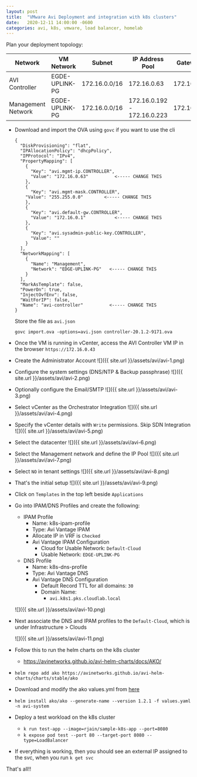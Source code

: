 ```yaml
---
layout: post
title:  "VMware Avi Deployment and integration with k8s clusters"
date:   2020-12-11 14:00:00 -0600
categories: avi, k8s, vmware, load balancer, homelab
---
```


Plan your deployment topology:

| Network | VM Network | Subnet | IP Address Pool | Gateway |
| --- | --- | --- | --- | --- |
| AVI Controller | EGDE-UPLINK-PG | 172.16.0.0/16 | 172.16.0.63 | 172.16.0.1 |
| Management Network | EGDE-UPLINK-PG | 172.16.0.0/16 | 172.16.0.192 - 172.16.0.223 | 172.16.0.1 |

* Download and import the OVA using `govc` if you want to use the cli

  ```
  {
    "DiskProvisioning": "flat",
    "IPAllocationPolicy": "dhcpPolicy",
    "IPProtocol": "IPv4",
    "PropertyMapping": [
      {
        "Key": "avi.mgmt-ip.CONTROLLER",
        "Value": "172.16.0.63"          <----- CHANGE THIS
      },
      {
        "Key": "avi.mgmt-mask.CONTROLLER",
      "Value": "255.255.0.0"        <----- CHANGE THIS
      },
      {
        "Key": "avi.default-gw.CONTROLLER",
        "Value": "172.16.0.1"           <----- CHANGE THIS
      },
      {
        "Key": "avi.sysadmin-public-key.CONTROLLER",
        "Value": ""
      }
    ],
    "NetworkMapping": [
      {
        "Name": "Management",
        "Network": "EDGE-UPLINK-PG"   <----- CHANGE THIS
      }
    ],
    "MarkAsTemplate": false,
    "PowerOn": true,
    "InjectOvfEnv": false,
    "WaitForIP": false,
    "Name": "avi-controller"          <----- CHANGE THIS
  }
  ```

  Store the file as `avi.json`

  `govc import.ova -options=avi.json controller-20.1.2-9171.ova`

* Once the VM is running in vCenter, access the AVI Controller VM IP in the browser `https://172.16.0.43`
  
* Create the Administrator Account
  ![]({{ site.url }}/assets/avi/avi-1.png)

* Configure the system settings (DNS/NTP & Backup passphrase)
  ![]({{ site.url }}/assets/avi/avi-2.png)

* Optionally configure the Email/SMTP
  ![]({{ site.url }}/assets/avi/avi-3.png)

* Select vCenter as the Orchestrator Integration
  ![]({{ site.url }}/assets/avi/avi-4.png)

* Specify the vCenter details with `Write` permissions. Skip SDN Integration
  ![]({{ site.url }}/assets/avi/avi-5.png)

* Select the datacenter
  ![]({{ site.url }}/assets/avi/avi-6.png)

* Select the Management network and define the IP Pool
  ![]({{ site.url }}/assets/avi/avi-7.png)

* Select `NO` in tenant settings
  ![]({{ site.url }}/assets/avi/avi-8.png)

* That's the initial setup
  ![]({{ site.url }}/assets/avi/avi-9.png)

* Click on `Templates` in the top left beside `Applications`

* Go into IPAM/DNS Profiles and create the following:
  - IPAM Profile
    - Name: k8s-ipam-profile
    - Type: Avi Vantage IPAM
    - Allocate IP in VRF is `Checked`
    - Avi Vantage IPAM Configuration
      - Cloud for Usable Network: `Default-Cloud`
      - Usable Network: `EDGE-UPLINK-PG`
  - DNS Profile
    - Name: k8s-dns-profile
    - Type: Avi Vantage DNS
    - Avi Vantage DNS Configuration
      - Default Record TTL for all domains: `30`
      - Domain Name:
        - `avi.k8s1.pks.cloudlab.local`
  
  ![]({{ site.url }}/assets/avi/avi-10.png)

* Next associate the DNS and IPAM profiles to the `Default-Cloud`, which is under Infrastructure > Clouds

  ![]({{ site.url }}/assets/avi/avi-11.png)

* Follow this to run the helm charts on the k8s cluster
  - https://avinetworks.github.io/avi-helm-charts/docs/AKO/

* `helm repo add ako https://avinetworks.github.io/avi-helm-charts/charts/stable/ako`

* Download and modify the ako values.yml from [here](https://github.com/avinetworks/avi-helm-charts/blob/master/charts/stable/ako/values.yaml)

* `helm install ako/ako --generate-name --version 1.2.1 -f values.yaml -n avi-system`

* Deploy a test workload on the k8s cluster
  * `k run test-app --image=rjain/sample-k8s-app --port=8080`
  * `k expose pod test --port 80 --target-port 8080 --type=LoadBalancer`

* If everything is working, then you should see an external IP assigned to the svc, when you run `k get svc`

That's all!!